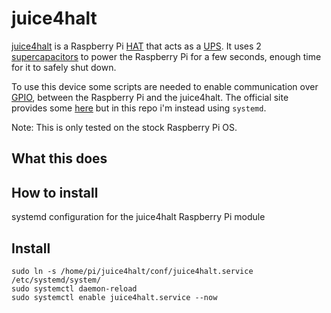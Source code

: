 # juice4halt

[juice4halt](https://juice4halt.com/) is a Raspberry Pi [HAT](https://www.raspberrypi.org/blog/introducing-raspberry-pi-hats/) that acts as a [UPS](https://en.wikipedia.org/wiki/Uninterruptible_power_supply). It uses 2 [supercapacitors](https://en.wikipedia.org/wiki/Supercapacitor) to power the Raspberry Pi for a few seconds, enough time for it to safely shut down.

To use this device some scripts are needed to enable communication over [GPIO](https://www.raspberrypi.org/documentation/usage/gpio/), between the Raspberry Pi and the juice4halt. The official site provides some [here](https://juice4halt.com/getting-started) but in this repo i'm instead using `systemd`.

Note: This is only tested on the stock Raspberry Pi OS.

## What this does

## How to install


systemd configuration for the juice4halt Raspberry Pi module

## Install

```
sudo ln -s /home/pi/juice4halt/conf/juice4halt.service /etc/systemd/system/
sudo systemctl daemon-reload
sudo systemctl enable juice4halt.service --now
```
